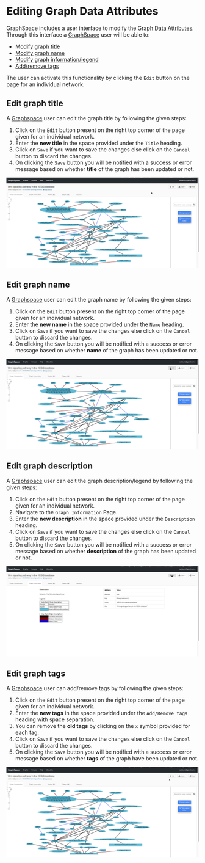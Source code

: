 # Editing Graph Data Attributes

GraphSpace includes a user interface to modify the [Graph Data Attributes](https://github.com/Murali-group/GraphSpace/blob/master/docs/GraphSpace_Network_Model.md#graph-data-attributes).
Through this interface a [GraphSpace](http://www.graphspace.org) user will be able to:

- [Modify graph title](#edit-graph-title)
- [Modify graph name](#edit-graph-name)
- [Modify graph information/legend](#edit-graph-description)
- [Add/remove tags](#edit-graph-tags)

The user can activate this functionality by clicking the `Edit` button on the page for an individual network.

## Edit graph title

A [Graphspace](http://www.graphspace.org) user can edit the graph title by following the given steps:

1. Click on the `Edit` button present on the right top corner of the page given for an individual network.
2. Enter the **new title** in the space provided under the `Title` heading.
3. Click on `Save` if you want to save the changes else click on the `Cancel` button to discard the changes.
4. On clicking the `Save` button you will be notified with a success or error message based on whether **title** of the graph has been updated or not.

![editing title](_static/gifs/gs-screenshot-user1-wnt-signaling-pathway-edit-title.gif)

## Edit graph name

A [Graphspace](http://www.graphspace.org) user can edit the graph name by following the given steps:

1. Click on the `Edit` button present on the right top corner of the page given for an individual network.
2. Enter the **new name** in the space provided under the `Name` heading.
3. Click on `Save` if you want to save the changes else click on the `Cancel` button to discard the changes.
4. On clicking the `Save` button you will be notified with a success or error message based on whether **name** of the graph has been updated or not.

![editing name](_static/gifs/gs-screenshot-user1-wnt-signaling-pathway-edit-name.gif)

## Edit graph description

A [Graphspace](http://www.graphspace.org) user can edit the graph description/legend by following the given steps:

1. Click on the `Edit` button present on the right top corner of the page given for an individual network.
2. Navigate to the `Graph Information` Page.
3. Enter the **new description** in the space provided under the `Description` heading.
3. Click on `Save` if you want to save the changes else click on the `Cancel` button to discard the changes.
4. On clicking the `Save` button you will be notified with a success or error message based on whether **description** of the graph has been updated or not.

![editing description](_static/gifs/gs-screenshot-user1-wnt-signaling-pathway-edit-description.gif)

## Edit graph tags

A [Graphspace](http://www.graphspace.org) user can add/remove tags by following the given steps:

1. Click on the `Edit` button present on the right top corner of the page given for an individual network.
2. Enter the **new tags** in the space provided under the `Add/Remove tags` heading with space separation.
3. You can remove the **old tags** by clicking on the `x` symbol provided for each tag.
4. Click on `Save` if you want to save the changes else click on the `Cancel` button to discard the changes.
5. On clicking the `Save` button you will be notified with a success or error message based on whether **tags** of the graph have been updated or not.

![editing tags](_static/gifs/gs-screenshot-user1-wnt-signaling-pathway-edit-tags.gif)

